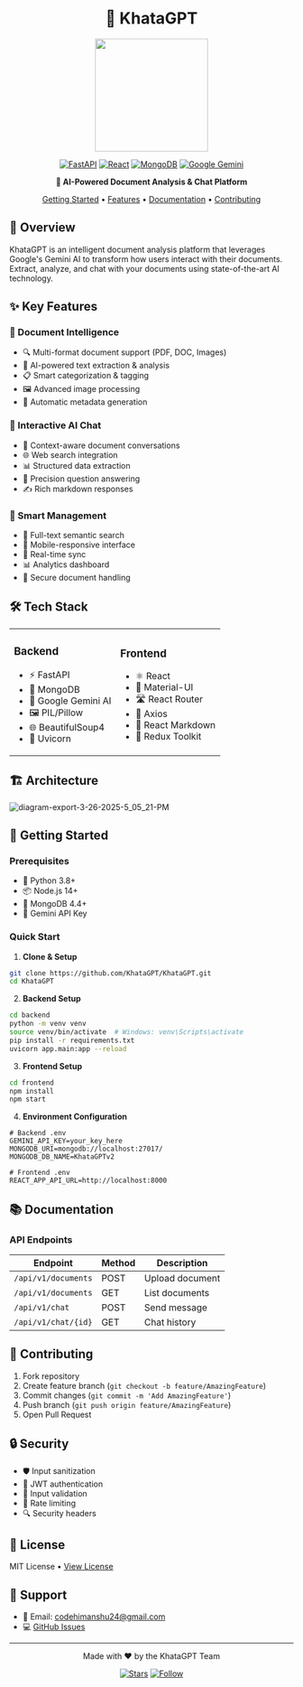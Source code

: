 <div align="center">

# 📄 KhataGPT

<img src="https://github.com/user-attachments/assets/6aa214b8-a363-4ea2-8410-562ecab2a251" width="200" height="200" />

[![FastAPI](https://img.shields.io/badge/FastAPI-005571?style=for-the-badge&logo=fastapi)](https://fastapi.tiangolo.com/)
[![React](https://img.shields.io/badge/React-20232A?style=for-the-badge&logo=react&logoColor=61DAFB)](https://reactjs.org/)
[![MongoDB](https://img.shields.io/badge/MongoDB-4EA94B?style=for-the-badge&logo=mongodb&logoColor=white)](https://www.mongodb.com/)
[![Google Gemini](https://img.shields.io/badge/Gemini_AI-4285F4?style=for-the-badge&logo=google&logoColor=white)](https://deepmind.google/technologies/gemini/)

**🤖 AI-Powered Document Analysis & Chat Platform**

[Getting Started](#getting-started) • [Features](#features) • [Documentation](#documentation) • [Contributing](#contributing)

</div>

## 🌟 Overview

KhataGPT is an intelligent document analysis platform that leverages Google's Gemini AI to transform how users interact with their documents. Extract, analyze, and chat with your documents using state-of-the-art AI technology.

## ✨ Key Features

### 📑 Document Intelligence
- 🔍 Multi-format document support (PDF, DOC, Images)
- 🤖 AI-powered text extraction & analysis
- 📋 Smart categorization & tagging
- 🖼️ Advanced image processing
- 📝 Automatic metadata generation

### 💬 Interactive AI Chat
- 🧠 Context-aware document conversations
- 🌐 Web search integration
- 📊 Structured data extraction
- 🎯 Precision question answering
- ✍️ Rich markdown responses

### 📂 Smart Management
- 🔎 Full-text semantic search
- 📱 Mobile-responsive interface
- 🔄 Real-time sync
- 📊 Analytics dashboard
- 🔐 Secure document handling

## 🛠️ Tech Stack

<table>
<tr>
<td>

### Backend
- ⚡ FastAPI
- 🍃 MongoDB
- 🤖 Google Gemini AI
- 🖼️ PIL/Pillow
- 🌐 BeautifulSoup4
- 🚀 Uvicorn

</td>
<td>

### Frontend
- ⚛️ React
- 🎨 Material-UI
- 🛣️ React Router
- 📡 Axios
- 📝 React Markdown
- 🎯 Redux Toolkit

</td>
</tr>
</table>

## 🏗️ Architecture

    
![diagram-export-3-26-2025-5_05_21-PM](https://github.com/user-attachments/assets/70224c50-187d-476a-9bca-08b8bf813190)

## 🚀 Getting Started

### Prerequisites

- 🐍 Python 3.8+
- 📦 Node.js 14+
- 🍃 MongoDB 4.4+
- 🔑 Gemini API Key

### Quick Start

1. **Clone & Setup**
```bash
git clone https://github.com/KhataGPT/KhataGPT.git
cd KhataGPT
```

2. **Backend Setup**
```bash
cd backend
python -m venv venv
source venv/bin/activate  # Windows: venv\Scripts\activate
pip install -r requirements.txt
uvicorn app.main:app --reload
```

3. **Frontend Setup**
```bash
cd frontend
npm install
npm start
```

4. **Environment Configuration**
```env
# Backend .env
GEMINI_API_KEY=your_key_here
MONGODB_URI=mongodb://localhost:27017/
MONGODB_DB_NAME=KhataGPTv2

# Frontend .env
REACT_APP_API_URL=http://localhost:8000
```

## 📚 Documentation

### API Endpoints

| Endpoint | Method | Description |
|----------|--------|-------------|
| `/api/v1/documents` | POST | Upload document |
| `/api/v1/documents` | GET | List documents |
| `/api/v1/chat` | POST | Send message |
| `/api/v1/chat/{id}` | GET | Chat history |

## 🤝 Contributing

1. Fork repository
2. Create feature branch (`git checkout -b feature/AmazingFeature`)
3. Commit changes (`git commit -m 'Add AmazingFeature'`)
4. Push branch (`git push origin feature/AmazingFeature`)
5. Open Pull Request

## 🔒 Security

- 🛡️ Input sanitization
- 🔐 JWT authentication
- 📝 Input validation
- 🚫 Rate limiting
- 🔍 Security headers

## 📄 License

MIT License • [View License](LICENSE)

## 💬 Support

- 📧 Email: codehimanshu24@gmail.com
- 💻 [GitHub Issues](https://github.com/KhataGPT/KhataGPT/issues)

---

<div align="center">

Made with ❤️ by the KhataGPT Team

[![Stars](https://img.shields.io/github/stars/KhataGPT/KhataGPT?style=social)](https://github.com/KhataGPT/KhataGPT)
[![Follow](https://img.shields.io/twitter/follow/KhataGPT?style=social)](https://twitter.com/KhataGPT)

</div>

